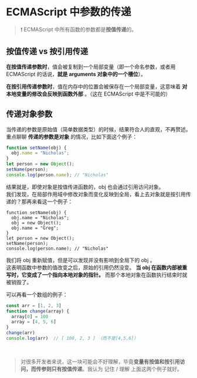 # ECMAScript 中参数的传递

> ❗️ ECMAScript 中所有函数的参数都是**按值传递**的。

## 按值传递 vs 按引用传递

**在按值传递参数时**，值会被复制到一个局部变量（即一个命名参数，或者用 ECMAScript 的话说，**就是 arguments 对象中的一个槽位**）。

**在按引用传递参数时**，值在内存中的位置会被保存在一个局部变量，这意味着 **对本地变量的修改会反映到函数外部** 。（这在 ECMAScript 中是不可能的）

## 传递对象参数

当传递的参数是原始值（简单数据类型）的时候，结果符合人的直观，不再赘述。<br>
重点聊聊 **传递的参数是对象** 的情况，比如下面这个例子：

```js
function setName(obj) {
  obj.name = "Nicholas";
}
let person = new Object();
setName(person);
console.log(person.name); // "Nicholas"
```

结果就是，即使对象是按值传进函数的，obj 也会通过引用访问对象。<br>
我们发现，在局部作用域中修改对象而变化反映到全局，看上去对象就是按引用传递的？那再来看这一个例子：

```js{3-4}
function setName(obj) {
  obj.name = "Nicholas";
  obj = new Object();
  obj.name = "Greg";
}
let person = new Object();
setName(person);
console.log(person.name); // "Nicholas"
```

我们将 obj 重新赋值，但是可以发现并没有影响到全局下的 obj 。<br>
这表明函数中参数的值改变之后，原始的引用仍然没变。 **当 obj 在函数内部被重写时，它变成了一个指向本地对象的指针。** 而那个本地对象在函数执行结束时就被销毁了。

可以再看一个数组的例子：

```js
const arr = [1, 2, 3]
function change(array) {
  array[0] = 100
  array = [4, 5, 6]
}
change(arr)
console.log(arr)  // [ 100, 2, 3 ] （而不是[4,5,6]）
```

<br>

> 对很多开发者来说，这一块可能会不好理解，毕竟**变量有按值和按引用访问，而传参则只有按值传递**。我认为 记住 / 理解 上面这两个例子就好。
